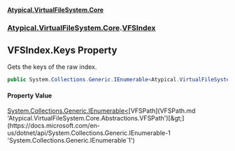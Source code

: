 #### [Atypical.VirtualFileSystem.Core](VirtualFileSystem.md 'VirtualFileSystem')
### [Atypical.VirtualFileSystem.Core](VirtualFileSystem.md#Atypical.VirtualFileSystem.Core 'Atypical.VirtualFileSystem.Core').[VFSIndex](VFSIndex.md 'Atypical.VirtualFileSystem.Core.VFSIndex')

## VFSIndex.Keys Property

Gets the keys of the raw index.

```csharp
public System.Collections.Generic.IEnumerable<Atypical.VirtualFileSystem.Core.Abstractions.VFSPath> Keys { get; }
```

#### Property Value
[System.Collections.Generic.IEnumerable&lt;](https://docs.microsoft.com/en-us/dotnet/api/System.Collections.Generic.IEnumerable-1 'System.Collections.Generic.IEnumerable`1')[VFSPath](VFSPath.md 'Atypical.VirtualFileSystem.Core.Abstractions.VFSPath')[&gt;](https://docs.microsoft.com/en-us/dotnet/api/System.Collections.Generic.IEnumerable-1 'System.Collections.Generic.IEnumerable`1')